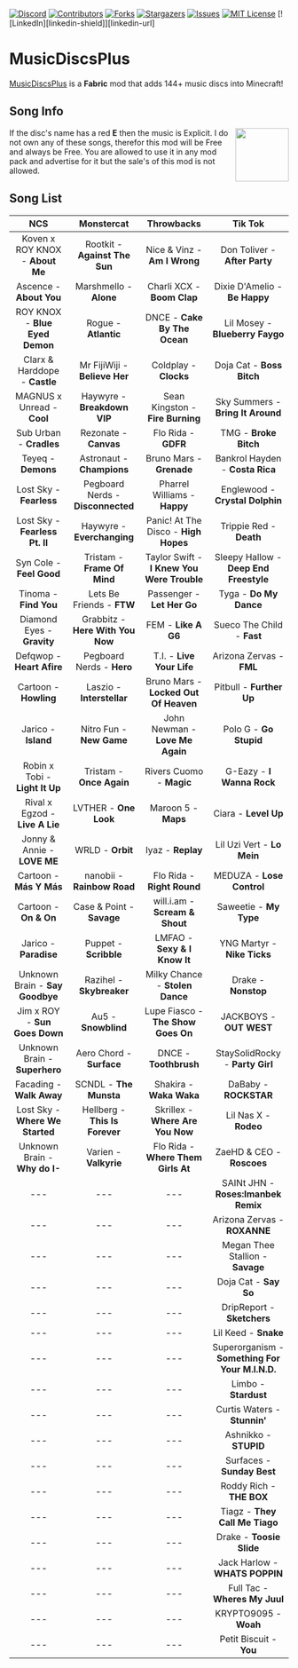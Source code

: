 [![Discord](https://img.shields.io/discord/733950434892447797.svg?label=&logo=discord&logoColor=ffffff&color=7389D8&labelColor=6A7EC2)](https://discord.gg/Fe4NGNQ)
[![Contributors][contributors-shield]][contributors-url]
[![Forks][forks-shield]][forks-url]
[![Stargazers][stars-shield]][stars-url]
[![Issues][issues-shield]][issues-url]
[![MIT License][license-shield]][license-url]
[![LinkedIn][linkedin-shield]][linkedin-url]
# MusicDiscsPlus

 [MusicDiscsPlus](https://www.curseforge.com/minecraft/mc-mods/musicdiscsplus) is a **Fabric** mod that adds 144+ music discs into Minecraft!
 
 
## Song Info
If the disc's name has a red **E** then the music is Explicit. <img align="right" width="96" height="96" src="https://i.ibb.co/3NH9VSm/output-onlinepngtools.png">
I do not own any of these songs, therefor this mod will be Free and always be Free. You are allowed to use it in any mod pack and advertise for it but the sale's of this mod is not allowed.

## Song List

|               NCS               |             Monstercat            |                 Throwbacks                 |                     Tik Tok                     |
|:-------------------------------:|:---------------------------------:|:------------------------------------------:|:-----------------------------------------------:|
| Koven x ROY KNOX - **About Me** |   Rootkit - **Against The Sun**   | Nice & Vinz - **Am I Wrong**               | Don Toliver - **After Party**                   |
| Ascence - **About You**         |       Marshmello - **Alone**      | Charli XCX - **Boom Clap**                 | Dixie D'Amelio - **Be Happy**                   |
| ROY KNOX - **Blue Eyed Demon**  |        Rogue - **Atlantic**       | DNCE - **Cake By The Ocean**               | Lil Mosey - **Blueberry Faygo**                 |
| Clarx & Harddope - **Castle**   | Mr FijiWiji - **Believe Her**     | Coldplay - **Clocks**                      | Doja Cat - **Boss Bitch**                       |
| MAGNUS x Unread - **Cool**      | Haywyre - **Breakdown VIP**       | Sean Kingston - **Fire Burning**           | Sky Summers - **Bring It Around**               |
| Sub Urban - **Cradles**         | Rezonate - **Canvas**             | Flo Rida - **GDFR**                        | TMG - **Broke Bitch**                           |
| Teyeq - **Demons**              | Astronaut - **Champions**         | Bruno Mars - **Grenade**                   | Bankrol Hayden - **Costa Rica**                 |
| Lost Sky - **Fearless**         | Pegboard Nerds - **Disconnected** | Pharrel Williams - **Happy**               | Englewood - **Crystal Dolphin**                 |
| Lost Sky - **Fearless Pt. II**  | Haywyre - **Everchanging**        | Panic! At The Disco - **High Hopes**       | Trippie Red - **Death**                         |
| Syn Cole - **Feel Good**        | Tristam - **Frame Of Mind**       | Taylor Swift - **I Knew You Were Trouble** | Sleepy Hallow - **Deep End Freestyle**          |
| Tinoma - **Find You**           | Lets Be Friends - **FTW**         | Passenger - **Let Her Go**                 | Tyga - **Do My Dance**                          |
| Diamond Eyes - **Gravity**      | Grabbitz - **Here With You Now**  | FEM - **Like A G6**                        | Sueco The Child - **Fast**                      |
| Defqwop - **Heart Afire**       | Pegboard Nerds - **Hero**         | T.I. - **Live Your Life**                  | Arizona Zervas - **FML**                        |
| Cartoon - **Howling**           | Laszio - **Interstellar**         | Bruno Mars - **Locked Out Of Heaven**      | Pitbull - **Further Up**                        |
| Jarico - **Island**             | Nitro Fun - **New Game**          | John Newman - **Love Me Again**            | Polo G - **Go Stupid**                          |
| Robin x Tobi - **Light It Up**  | Tristam - **Once Again**          | Rivers Cuomo - **Magic**                   | G-Eazy - **I Wanna Rock**                       |
| Rival x Egzod - **Live A Lie**  | LVTHER - **One Look**             | Maroon 5 - **Maps**                        | Ciara - **Level Up**                            |
| Jonny & Annie - **LOVE ME**     | WRLD - **Orbit**                  | Iyaz - **Replay**                          | Lil Uzi Vert - **Lo Mein**                      |
| Cartoon - **Más Y Más**         | nanobii - **Rainbow Road**        | Flo Rida - **Right Round**                 | MEDUZA - **Lose Control**                       |
| Cartoon - **On & On**           | Case & Point - **Savage**         | will.i.am - **Scream & Shout**             | Saweetie - **My Type**                          |
| Jarico - **Paradise**           | Puppet - **Scribble**             | LMFAO - **Sexy & I Know It**               | YNG Martyr - **Nike Ticks**                     |
| Unknown Brain - **Say Goodbye** | Razihel - **Skybreaker**          | Milky Chance - **Stolen Dance**            | Drake - **Nonstop**                             |
| Jim x ROY - **Sun Goes Down**   | Au5 - **Snowblind**               | Lupe Fiasco - **The Show Goes On**         | JACKBOYS - **OUT WEST**                         |
| Unknown Brain - **Superhero**   | Aero Chord - **Surface**          | DNCE - **Toothbrush**                      | StaySolidRocky - **Party Girl**                 |
| Facading - **Walk Away**        | SCNDL - **The Munsta**            | Shakira - **Waka Waka**                    | DaBaby - **ROCKSTAR**                           |
| Lost Sky - **Where We Started** | Hellberg - **This Is Forever**    | Skrillex - **Where Are You Now**           | Lil Nas X - **Rodeo**                           |
| Unknown Brain - **Why do I-**   | Varien - **Valkyrie**             | Flo Rida - **Where Them Girls At**         | ZaeHD & CEO - **Roscoes**                       |
| ---                             | ---                               | ---                                        | SAINt JHN - **Roses:Imanbek Remix**             |
| ---                             | ---                               | ---                                        | Arizona Zervas - **ROXANNE**                    |
| ---                             | ---                               | ---                                        | Megan Thee Stallion - **Savage**                |
| ---                             | ---                               | ---                                        | Doja Cat - **Say So**                           |
| ---                             | ---                               | ---                                        | DripReport - **Sketchers**                      |
| ---                             | ---                               | ---                                        | Lil Keed - **Snake**                            |
| ---                             | ---                               | ---                                        | Superorganism - **Something For Your M.I.N.D.** |
| ---                             | ---                               | ---                                        | Limbo - **Stardust**                            |
| ---                             | ---                               | ---                                        | Curtis Waters - **Stunnin'**                    |
| ---                             | ---                               | ---                                        | Ashnikko - **STUPID**                           |
| ---                             | ---                               | ---                                        | Surfaces - **Sunday Best**                      |
| ---                             | ---                               | ---                                        | Roddy Rich - **THE BOX**                        |
| ---                             | ---                               | ---                                        | Tiagz - **They Call Me Tiago**                  |
| ---                             | ---                               | ---                                        | Drake - **Toosie Slide**                        |
| ---                             | ---                               | ---                                        | Jack Harlow - **WHATS POPPIN**                  |
| ---                             | ---                               | ---                                        | Full Tac - **Wheres My Juul**                   |
| ---                             | ---                               | ---                                        | KRYPTO9095 - **Woah**                           |
| ---                             | ---                               | ---                                        | Petit Biscuit - **You**                         |


[contributors-shield]: https://img.shields.io/github/contributors/othneildrew/Best-README-Template.svg?style=flat-square
[contributors-url]: https://github.com/othneildrew/Best-README-Template/graphs/contributors
[forks-shield]: https://img.shields.io/github/forks/othneildrew/Best-README-Template.svg?style=flat-square
[forks-url]: https://github.com/othneildrew/Best-README-Template/network/members
[stars-shield]: https://img.shields.io/github/stars/othneildrew/Best-README-Template.svg?style=flat-square
[stars-url]: https://github.com/othneildrew/Best-README-Template/stargazers
[issues-shield]: https://img.shields.io/github/issues/othneildrew/Best-README-Template.svg?style=flat-square
[issues-url]: https://github.com/othneildrew/Best-README-Template/issues
[license-shield]: https://img.shields.io/github/license/othneildrew/Best-README-Template.svg?style=flat-square
[license-url]: https://github.com/puppimaniax13/MusicDiscsPlus/edit/master/LICENSE.md
